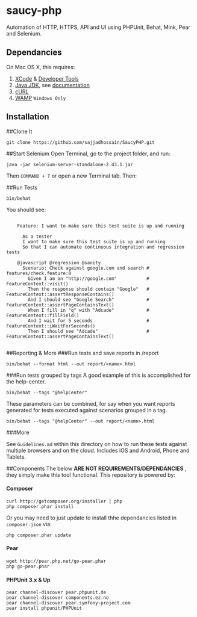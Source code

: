 # saucy-php
Automation of HTTP, HTTPS, API and UI using PHPUnit, Behat, Mink, Pear and Selenium.

## Dependancies
On Mac OS X, this requires:

1. [XCode](https://developer.apple.com/xcode/downloads/) & [Developer Tools](http://stackoverflow.com/questions/9329243/xcode-4-4-and-later-install-command-line-tools)
3. [Java JDK](http://www.oracle.com/technetwork/java/javase/downloads/jdk7-downloads-1880260.html), see [documentation](http://docs.oracle.com/javase/7/docs/webnotes/install/mac/mac-jdk.html) 
4. [cURL](http://curl.haxx.se/download.html)
5. [WAMP](http://www.wampserver.com/en/) `Windows Only` 


## Installation
##Clone It

	git clone https://github.com/sajjadhossain/SaucyPHP.git

##Start Selenium
Open Terminal, go to the project folder, and run:

	java -jar selenium-server-standalone-2.43.1.jar

Then `COMMAND + T` or open a new Terminal tab. Then:

##Run Tests

	bin/behat

You should see:

```gherkin

	Feature: I want to make sure this test suite is up and running
	  
	  As a tester
	  I want to make sure this test suite is up and running
	  So that I can automate continuous integration and regression tests
	
	@javascript @regression @sanity
	  Scenario: Check against google.com and search # features/check.feature:8
	    Given I am on "http://google.com"           # FeatureContext::visit()
	    Then the response should contain "Google"   # FeatureContext::assertResponseContains()
	    And I should see "Google Search"            # FeatureContext::assertPageContainsText()
	    When I fill in "q" with "Adcade"            # FeatureContext::fillField()
	    And I wait for 5 seconds                    # FeatureContext::iWaitForSeconds()
	    Then I should see "Adcade"                  # FeatureContext::assertPageContainsText()
	

```

##Reporting & More
###Run tests and save reports in /report

	bin/behat --format html --out report/<name>.html

###Run tests grouped by tags
A good example of this is accomplished for the help-center. 

	bin/behat --tags "@helpCenter"

These parameters can be combined, for say when you want reports generated for tests executed against scenarios grouped in a tag. 

	bin/behat --tags "@helpCenter" --out report/<name>.html

###More

See `Guidelines.md` within this directory on how to run these tests against multiple browsers and on the cloud. Includes iOS and Android, Phone and Tablets.

##Components
The below **ARE NOT REQUIREMENTS/DEPENDANCIES** , they simply make this tool functional. This repository is powered by:
#### Composer

	curl http://getcomposer.org/installer | php
	php composer.phar install

Or you may need to just update to install thhe dependancies listed in `composer.json` via:

	php composer.phar update
	

#### Pear

	wget http://pear.php.net/go-pear.phar
	php go-pear.phar

#### PHPUnit 3.x & Up

	pear channel-discover pear.phpunit.de
	pear channel-discover components.ez.no
	pear channel-discover pear.symfony-project.com	
	pear install phpunit/PHPUnit
